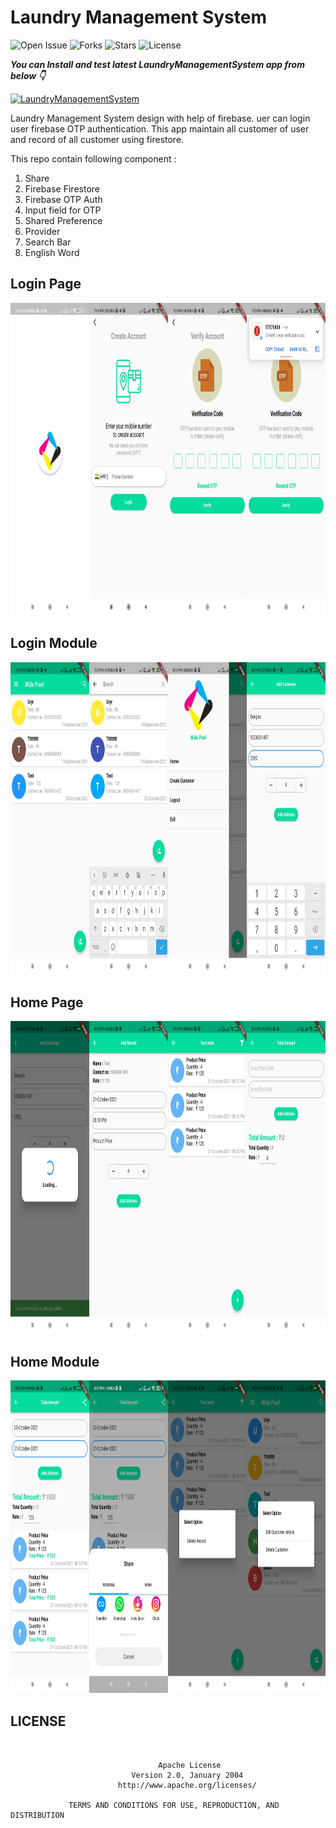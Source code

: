 # Laundry Management System

![Open Issue](https://img.shields.io/github/issues/webaddicted/LaundryManagementSystem)
![Forks](https://img.shields.io/github/forks/webaddicted/LaundryManagementSystem)
![Stars](https://img.shields.io/github/stars/webaddicted/LaundryManagementSystem)
![License](https://img.shields.io/github/license/webaddicted/LaundryManagementSystem)

***You can Install and test latest LaundryManagementSystem app from below 👇***

[![LaundryManagementSystem](https://img.shields.io/badge/Laundry%20Management%20System-Apk-brightgreen.svg?style=for-the-badge&logo=android)](https://github.com/webaddicted/LaundryManagementSystem/blob/main/apk/app.apk)

Laundry Management System design with help of firebase. uer can login user firebase OTP authentication.
This app maintain all customer of user and record of all customer using firestore.

This repo contain following component :

1) Share  
2) Firebase Firestore
3) Firebase OTP Auth
4) Input field for OTP
5) Shared Preference
6) Provider
7) Search Bar
8) English Word


## Login Page

<img src="https://github.com/webaddicted/LaundryManagementSystem/raw/main/screenshot/login.jpg" height="500">


## Login Module

<img src="https://github.com/webaddicted/LaundryManagementSystem/raw/main/screenshot/login1.jpg" height="500">


## Home Page

<img src="https://github.com/webaddicted/LaundryManagementSystem/raw/main/screenshot/home.jpg" height="500">

## Home Module

<img src="https://github.com/webaddicted/LaundryManagementSystem/raw/main/screenshot/home1.jpg" height="500">


## LICENSE
```


                                 Apache License
                           Version 2.0, January 2004
                        http://www.apache.org/licenses/

             TERMS AND CONDITIONS FOR USE, REPRODUCTION, AND DISTRIBUTION

```


